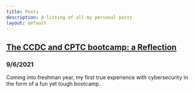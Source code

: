 ```yaml
---
title: Posts
description: A listing of all my personal posts
layout: default
---
```

## <a href="https://susmdt.github.io/Nigerald/Posts/Bootcamp"> The CCDC and CPTC bootcamp: a Reflection </a>
### 9/6/2021 
Coming into freshman year, my first true experience with cybersecurity in the form of a fun yet tough bootcamp.
